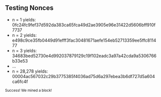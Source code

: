 ## Testing Nonces
<ul class="tighten">
	<li class="fragment" data-fragment-index="1">n = 1 yields: <span class="preformatted smaller">0fc24fc9fef37d592da383ca65fca49d2ae3905e96e31422d5606bff910f7737</span></li>
	<li class="fragment" data-fragment-index="2">n = 2 yields: <span class="preformatted smaller">e498c9ce35fb0449d91efff3fac30481671aefe154eb52713359ee5ffc811477</span></li>
	<li class="fragment" data-fragment-index="3">n = 3 yields: <span class="preformatted smaller">34683bed52730e4d992037879129c19f102eadc3a97a42cda9a5306766b33e53</span></li>
	<li class="fragment" data-fragment-index="4">...</li>
	<li class="fragment" data-fragment-index="5">n = 28,278 yields: <span class="preformatted smaller"><span class="fragment highlight-green" data-fragment-index="6">0000</span>4ac567032c29b3775385f4036ad75d6a297ebea3b6df727d5a604ca6fc4f</span></li>
</ul>

<small data-fragment-index="6" class="fragment">Success! We mined a block!</small>

